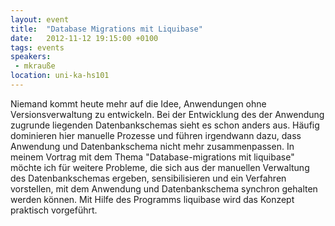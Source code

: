 ```yaml
---
layout: event
title:  "Database Migrations mit Liquibase"
date:   2012-11-12 19:15:00 +0100
tags: events
speakers:
 - mkrauße
location: uni-ka-hs101
---
```


Niemand kommt heute mehr auf die Idee, Anwendungen ohne Versionsverwaltung zu entwickeln. Bei der Entwicklung des der Anwendung zugrunde liegenden Datenbankschemas sieht es schon anders aus. Häufig dominieren hier manuelle Prozesse und führen irgendwann dazu, dass Anwendung und Datenbankschema nicht mehr zusammenpassen. In meinem Vortrag mit dem Thema "Database-migrations mit liquibase" möchte ich für weitere Probleme, die sich aus der manuellen Verwaltung des Datenbankschemas ergeben, sensibilisieren und ein Verfahren vorstellen, mit dem Anwendung und Datenbankschema synchron gehalten werden können. Mit Hilfe des Programms liquibase wird das Konzept praktisch vorgeführt.
